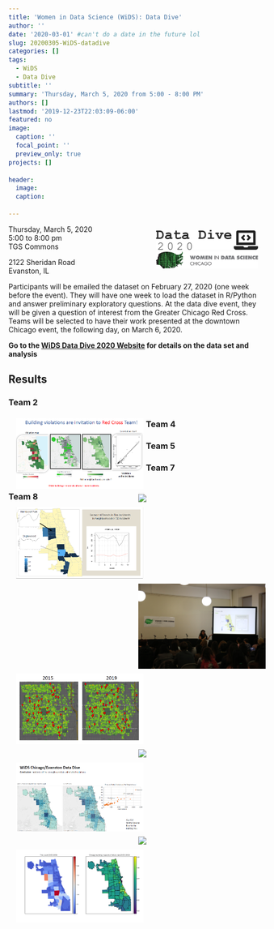 ```yaml
---
title: 'Women in Data Science (WiDS): Data Dive'
author: ''
date: '2020-03-01' #can't do a date in the future lol
slug: 20200305-WiDS-datadive
categories: []
tags: 
  - WiDS
  - Data Dive 
subtitle: ''
summary: 'Thursday, March 5, 2020 from 5:00 - 8:00 PM'
authors: []
lastmod: '2019-12-23T22:03:09-06:00'
featured: no
image:
  caption: ''
  focal_point: ''
  preview_only: true
projects: []

header:
  image:   
  caption: 
  
---
```

<div style="float:right; width:40%; margin:10px;">
<img src='DataDiveLogo.png' style="margin: 0px;"/>
<br>
<img src='WiDSLogo.png'     style="margin: 0px;"/>
</div>  
  
Thursday, March 5, 2020  
5:00 to 8:00 pm  
TGS Commons  

2122 Sheridan Road  
Evanston, IL 

Participants will be emailed the dataset on February 27, 2020 (one week before the event). They will have one week to load the dataset in R/Python and answer preliminary exploratory questions. At the data dive event, they will be given a question of interest from the Greater Chicago Red Cross. Teams will be selected to have their work presented at the downtown Chicago event, the following day, on March 6, 2020. 

**Go to the [WiDS Data Dive 2020 Website](https://menawhalen.github.io/WiDS_data_dive_2020/) for details on the data set and analysis**


## Results 


<h3> Team 2 </h3>
<div style="width:100%; margin:10px">
<img src='Team2.png'         style="width:50%; padding:5px" align="left"/>
<img src='Team2-Present.jpg' style="width:50%; padding:5px" align="right" />
</div>


<h3> Team 4 </h3>
<div style="align:middle; width:100%; margin:10px">
<img src='Team4.png'         style="width:50%; padding:5px" align="left"/>
<img src='Team4-Present.jpg' style="width:50%; padding:5px" align="right" />
</div>

<h3> Team 5 </h3>
<div style="align:middle; width:100%; margin:10px">
<img src='Team5.png'         style="width:50%; padding:5px" align="left"/>
<img src='Team5-Present.jpg' style="width:50%; padding:5px" align="right" />
</div>

<h3> Team 7 </h3>
<div style="align:middle; width:100%; margin:10px">
<img src='Team7.png'         style="width:50%; padding:5px" align="left"/>
<img src='Team7-Present.jpg' style="width:50%; padding:5px" align="right" />
</div>

<h3> Team 8 </h3>
<div style="width:100%; margin:10px">
<img src='Team8.png'         style="width:50%; padding:5px" align="left"/>
</div>

<br><br><br><br><br><br><br><br><br>
